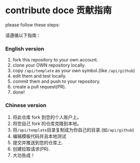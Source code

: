 # contribute doce 贡献指南

please follow these steps:

请遵循以下指南：

### English version

1. fork this repository to your own account.
2. clone your OWN repository locally.
3. copy `/api/template` as your own symbol.(like `/api/github`)
4. edit them and test locally.
5. commit them and push to your repository.
6. create a pull request(PR).
7. done!

### Chinese version

1. 将此仓库 fork 到您的个人账户上。
2. 将您自己 fork 的仓库克隆到本地。
3. 将`/api/template`目录复制成为你自己的目录.(如`/api/github`)
4. 编辑模板代码并且本地测试
5. 提交并推送到您的仓库上.
6. 创建拉取请求(PR).
7. 大功告成！
